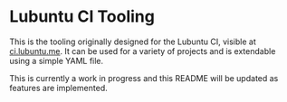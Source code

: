 # Lubuntu CI Tooling

This is the tooling originally designed for the Lubuntu CI, visible at [ci.lubuntu.me](https://ci.lubuntu.me/). It can be used for a variety of projects and is extendable using a simple YAML file.

This is currently a work in progress and this README will be updated as features are implemented.
